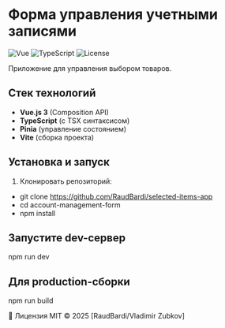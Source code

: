 # Форма управления учетными записями
![Vue](https://img.shields.io/badge/Vue-3.4-green)
![TypeScript](https://img.shields.io/badge/TypeScript-5.3-orange)
![License](https://img.shields.io/badge/License-MIT-brightgreen)

Приложение для управления выбором товаров.

## Стек технологий

- **Vue.js 3** (Composition API)
- **TypeScript** (с TSX синтаксисом)
- **Pinia** (управление состоянием)
- **Vite** (сборка проекта)

## Установка и запуск

1. Клонировать репозиторий:
- git clone https://github.com/RaudBardi/selected-items-app
- cd account-management-form
- npm install

## Запустите dev-сервер
npm run dev

## Для production-сборки
npm run build

📄 Лицензия
MIT © 2025 [RaudBardi/Vladimir Zubkov]
